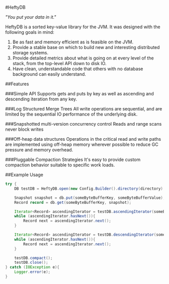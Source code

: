 #HeftyDB

*"You put your data in it."*

HeftyDB is a sorted key-value library for the JVM. It was designed with the following goals in mind:

1. Be as fast and memory efficient as is feasible on the JVM.
2. Provide a stable base on which to build new and interesting distributed storage systems. 
3. Provide detailed metrics about what is going on at every level of the stack, from the top-level API down to disk IO.
3. Have clean, understandable code that others with no database background can easily understand.

##Features

###Simple API
Supports gets and puts by key as well as ascending and descending iteration from any key.

###Log Structured Merge Trees
All write operations are sequential, and are limited by the sequential IO performance of the underlying disk.

###Snapshotted multi-version concurrency control
Reads and range scans never block writes

###Off-heap data structures
Operations in the critical read and write paths are implemented using off-heap memory wherever possible to reduce GC pressure and memory overhead.

###Pluggable Compaction Strategies
It's easy to provide custom compaction behavior suitable to specific work loads.

##Example Usage

```java
try {
    DB testDB = HeftyDB.open(new Config.Builder().directory(directory).build());

    Snapshot snapshot = db.put(someByteBufferKey, someByteBufferValue);
    Record record = db.get(someByteBufferKey, snapshot);

    Iterator<Record> ascendingIterator = testDB.ascendingIterator(someByteBufferKey, snapshot);
    while (ascendingIterator.hasNext()){
        Record next = ascendingIterator.next();
    }

    Iterator<Record> ascendingIterator = testDB.descendingIterator(someByteBufferKey, snapshot);
    while (ascendingIterator.hasNext()){
        Record next = ascendingIterator.next();
    }

    testDB.compact();
    testDB.close();
} catch (IOException e){
    Logger.error(e);
}
```




